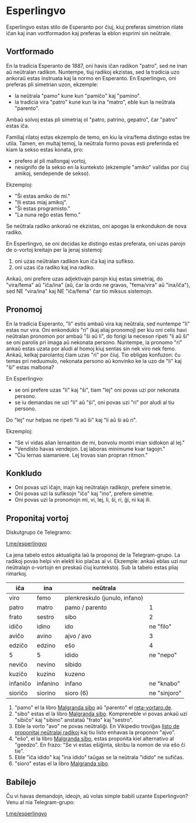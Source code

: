 # Esperlingvo

Esperlingvo estas stilo de Esperanto por ĉiuj, kiuj preferas simetrion rilate iĉan kaj inan vortformadon kaj preferas la eblon esprimi sin neŭtrale.

## Vortformado
En la tradicia Esperanto de 1887, oni havis iĉan radikon "patro", sed ne inan aŭ neŭtralan radikon. Nuntempe, tiuj radikoj ekzistas, sed la tradicia uzo ankoraŭ estas instruata kaj la normo en Esperanto. En Esperlingvo, oni preferas pli simetrian uzon, ekzemple:
- la neŭtrala "pamo" kune kun "pamiĉo" kaj "pamino".
- la tradicia vira "patro" kune kun la ina "matro", eble kun la neŭtrala "parento".

Ambaŭ solvoj estas pli simetriaj ol "patro, patrino, gepatro", ĉar "patro" estas iĉa.

Familiaj rilatoj estas ekzemplo de temo, en kiu la vira/fema distingo estas tre utila. Tamen, en multaj temoj, la neŭtrala formo povas esti preferinda eĉ kiam la sekso estas konata, pro:
- prefero al pli mallongaj vortoj,
- nesignifo de la sekso en la kunteksto (ekzemple "amiko" validas por ĉiuj amikoj, sendepende de sekso).

Ekzemploj:
- "Ŝi estas amiko de mi."
- "Ili estas miaj amikoj".
- "Ŝi estas programisto."
- "La nuna reĝo estas femo."

Se neŭtrala radiko ankoraŭ ne ekzistas, oni apogas la enkondukon de nova radiko.

En Esperlingvo, se oni decidas ke distingo estas preferata, oni uzas parojn de o-vortoj kreitajn per la jenaj sistemoj:
1. oni uzas neŭtralan radikon kun iĉa kaj ina sufikso.
2. oni uzas iĉa radiko kaj ina radiko.

Ankaŭ, oni prefere uzas adjektivajn parojn kiuj estas simetriaj, do "vira/fema" aŭ "iĉa/ina" (aŭ, ĉar la ordo ne gravas, "fema/vira" aŭ "ina/iĉa"), sed NE "vira/ina" kaj NE "iĉa/fema" ĉar tio miksus sistemojn.

## Pronomoj

En la tradicia Esperanto, "li" estis ambaŭ vira kaj neŭtrala, sed nuntempe "li" estas nur vira. Oni enkondukis "ri" (kaj aliaj pronomoj) per kiu oni celis havi neŭtralan pronomon por ambaŭ "ŝi aŭ li", do forigi la neceson ripeti "li aŭ ŝi" se oni parolis pri imaga aŭ nekonata persono. Nuntempe, la pronomo "ri" ankaŭ estas uzata por aludi al homoj kiuj sentas sin nek viro nek femo. Ankaŭ, kelkaj parolantoj ĉiam uzas "ri" por ĉiuj. Tio ebligas konfuzon: ĉu temas pri neduumulo, nekonata persono aŭ konvinko ke la uzo de "li" kaj "ŝi" estas malbona?

En Esperlingvo:
- se oni prefere uzas "li" kaj "ŝi", tiam "lej" oni povas uzi por nekonata persono.
- se iu demandas ne uzi "li" aŭ "ŝi", oni povas uzi "ri" por aludi al tiu persono.

Do "lej" nur helpas ne ripeti "li aŭ ŝi" kaj "li aŭ ŝi aŭ ri".

Ekzemploj:
- "Se vi vidas alian lernanton de mi, bonvolu montri mian sidlokon al lej."
- "Vendisto havas vendejon. Lej laboras minimume kvar tagojn."
- "Ĉiu lernas siamaniere. Lej trovas sian propran ritmon."

## Konkludo
- Oni povas uzi iĉajn, inajn kaj neŭtralajn radikojn, prefere simetrie.
- Oni povas uzi la sufiksojn "iĉo" kaj "ino", prefere simetrie.
- Oni povas uzi la pronomojn mi, vi, lej, li, ŝi, ri, ĝi, ni kaj ili.


## Proponitaj vortoj

Diskutgrupo ĉe Telegramo:

[t.me/esperlingvo](https://t.me/esperlingvo)

La jena tabelo estos aktualigita laŭ la proponoj de la Telegram-grupo. La radikoj povas helpi vin elekti kio plaĉas al vi. Ekzemple: ankaŭ eblas uzi nur neŭtralajn o-vortojn en preskaŭ ĉiuj kuntekstoj. Sub la tabelo estas pliaj rimarkoj.

| iĉa | ina | neŭtrala | |
| --- | --- | -------- | --- |
| viro | femo | plenkreskulo (junulo, infano) | |
| patro | matro | pamo / parento | 1 |
| frato | sestro | sibo | 2 |
| idiĉo | idino | ido | ne "filo" |
| aviĉo | avino | ajvo / avo | 3 |
| edziĉo | edzino | eŝo | 4 |
| 5 | 5 | idido | ne "nepo" |
| neviĉo | nevino | sibido | |
| kuziĉo | kuzino | kuzeno | |
| infaniĉo | infanino | infano | ne "knabo" |
| sioriĉo | siorino | sioro (6) | ne "sinjoro"|

1. "pamo" el la libro [Malgranda sibo](https://rano.org/frateto/libro.html) aŭ "parento" el [reta-vortaro.de](https://reta-vortaro.de/revo/dlg/index-2m.html#parent1.0o).
2. "sibo" estas el la libro [Malgranda sibo](https://rano.org/frateto/libro.html). Kompreneble vi povas ankaŭ uzi "sibiĉo" kaj "sibino" anstataŭ "frato" kaj "sestro".
3. Eble la vorto "avo" ne povas neŭtraliĝi. En Vikipedio troviĝas [listo de proponitaj neŭtralaj radikoj](https://eo.m.wikipedia.org/w/index.php?title=Listo_de_seksne%C5%ADtralaj_neologismoj) kaj tiu listo enhavas la proponon "ajvo".
4. "eŝo", el la libro [Malgranda sibo](https://rano.org/frateto/libro.html), estas proponita kiel alternativo al "geedzo". En frazo: "Se vi estas eŝiĝinta, skribu la nomon de via eŝo ĉi tie".
5. Eble "iĉa idido" kaj "ina idido" taŭgas se la neŭtrala "idido" ne sufiĉas.
6. "sioro" estas el la libro [Malgranda sibo](https://rano.org/frateto/libro.html).


## Babilejo

Ĉu vi havas demandojn, ideojn, aŭ volas simple babili uzante Esperlingvon? Venu al nia Telegram-grupo:

[t.me/esperlingvo](https://t.me/esperlingvo)
